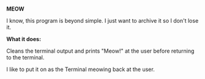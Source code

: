 **MEOW**

I know, this program is beyond simple.
I just want to archive it so I don't lose it.

**What it does:**

Cleans the terminal output and prints "Meow!" at the user before returning
to the terminal.

I like to put it on as the Terminal meowing back at the user.

